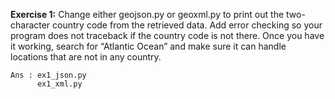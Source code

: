 **Exercise 1:** Change either geojson.py or geoxml.py to print out the two-character country code from the retrieved data. Add error checking so your program does not traceback if the country code is not there. Once you have it working, search for “Atlantic Ocean” and make sure it can handle locations that are not in any country.

	Ans : ex1_json.py
		  ex1_xml.py